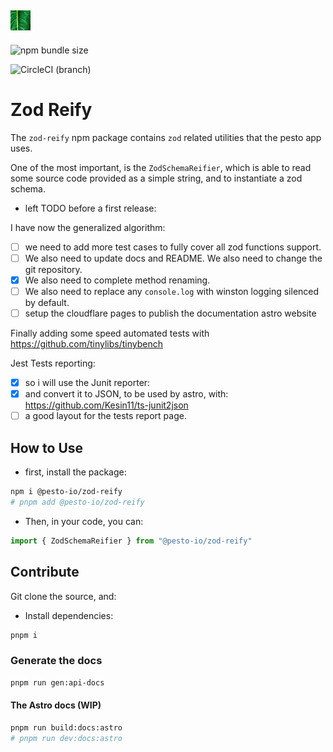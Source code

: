 ![Pesto](./documentation/images/pesto-icons/32x32.png)
--

![npm bundle size](https://img.shields.io/bundlephobia/min/%403forges%2Fzod-reify?style=for-the-badge&logoColor=%23dc34eb&label=bundle%20size&labelColor=%2334eb3d&color=%23dc34eb)

![CircleCI (branch)](https://img.shields.io/circleci/build/github/3forges/zod-reify/feature%252Finit-src%252Fn%252Fci?style=for-the-badge&labelColor=%2334ebd3&color=%23eb34eb)

# Zod Reify

The `zod-reify` npm package contains `zod` related utilities that the pesto app uses.

One of the most important, is the `ZodSchemaReifier`, which is able to read some source code provided as a simple string, and to instantiate a zod schema.

* left TODO before a first release:

I have now the generalized algorithm: 
* [ ] we need to add more test cases to fully cover all zod functions support. 
* [ ] We also need to update docs and README. We also need to change the git repository.
* [x] We also need to complete method renaming. 
* [ ] We also need to replace any `console.log` with winston logging silenced by default.
* [ ] setup the cloudflare pages to publish the documentation astro website

Finally adding some speed automated tests with https://github.com/tinylibs/tinybench

Jest Tests reporting:
* [x] so i will use the Junit reporter: 
* [x] and convert it to JSON, to be used by astro, with: https://github.com/Kesin11/ts-junit2json
* [ ] a good layout for the tests report page.

## How to Use

* first, install the package:

```bash
npm i @pesto-io/zod-reify
# pnpm add @pesto-io/zod-reify
```

* Then, in your code, you can:

```TypeScript
import { ZodSchemaReifier } from "@pesto-io/zod-reify"


```

## Contribute

Git clone the source, and:

* Install dependencies:

```bash
pnpm i
```

### Generate the docs

```bash
pnpm run gen:api-docs
```

#### The Astro docs (WIP)

```bash
pnpm run build:docs:astro
# pnpm run dev:docs:astro

```
